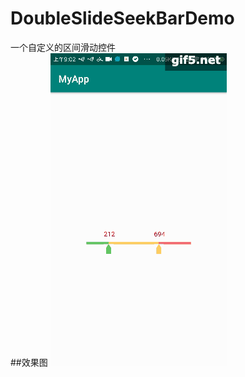 # DoubleSlideSeekBarDemo
一个自定义的区间滑动控件<br>
##效果图
![image](https://github.com/qqdongshao123/DoubleSlideSeekBarDemo/blob/master/images/img1.gif)
